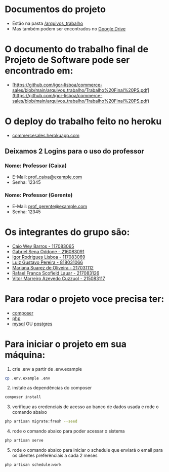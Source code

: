 # Documentos do projeto
* Estão na pasta [/arquivos_trabalho](https://github.com/igor-lisboa/commerce-sales/tree/main/arquivos_trabalho)
* Mas também podem ser encontrados no [Google Drive](https://drive.google.com/drive/folders/1VbdfnAtDPqReQlx2Qnu7xCf6Et_zDrnx?usp=sharing)

# O documento do trabalho final de Projeto de Software pode ser encontrado em:
* [https://github.com/igor-lisboa/commerce-sales/blob/main/arquivos_trabalho/Trabalho%20Final%20PS.pdf](https://github.com/igor-lisboa/commerce-sales/blob/main/arquivos_trabalho/Trabalho%20Final%20PS.pdf)

# O deploy do trabalho feito no heroku
* [commercesales.herokuapp.com](http://commercesales.herokuapp.com/login)

## Deixamos 2 Logins para o uso do professor
### Nome: Professor (Caixa)
* E-Mail: prof_caixa@example.com
* Senha: 12345

### Nome: Professor (Gerente)
* E-Mail: prof_gerente@example.com
* Senha: 12345


# Os integrantes do grupo são:
- [Caio Wey Barros - 117083065](https://github.com/caiowbarros)
- [Gabriel Sena Oddone - 216083091](https://github.com/gabrielodd)
- [Igor Rodrigues Lisboa - 117083069](https://github.com/igor-lisboa)
- [Luiz Gustavo Pereira - 818031066](https://github.com/LuizGPereira)
- [Mariana Suarez de Oliveira - 217031112](https://github.com/marizeraus)
- [Rafael Franca Scofield Lauar - 217083126](https://github.com/Rafa2266)
- [Vitor Marreiro Azevedo Cuzzuol - 215083117](https://github.com/vitorcuzzuol)

# Para rodar o projeto voce precisa ter:
* [composer](https://getcomposer.org/)
* [php](https://www.php.net/)
* [mysql](https://www.mysql.com/) OU [postgres](https://www.postgresql.org/)

# Para iniciar o projeto em sua máquina:
1. crie .env a partir de .env.example
```sh
cp .env.example .env
```
2. instale as dependências do composer
```sh
composer install
```
3. verifique as credenciais de acesso ao banco de dados usada e rode o comando abaixo
```sh
php artisan migrate:fresh --seed
```
4. rode o comando abaixo para poder acessar o sistema
```sh
php artisan serve
```
5. rode o comando abaixo para iniciar o schedule que enviará o email para os clientes preferênciais a cada 2 meses
```sh
php artisan schedule:work
```
